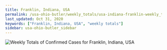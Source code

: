 ```yaml
---
title: Franklin, Indiana, USA
permalink: /usa-ohio-butler/weekly_totals/usa-indiana-franklin-weekly_totals.html
last_updated: Oct 31, 2020
keywords: ["Franklin, Indiana, USA", "weekly totals"]
sidebar: usa-ohio-butler_sidebar
---
```


![Weekly Totals of Confirmed Cases for Franklin, Indiana, USA](/covid_tracker/images/graphs/usa-indiana-franklin-weekly_totals_graph.png)
